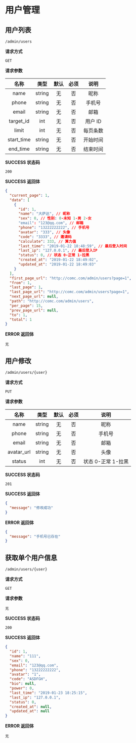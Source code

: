 # 用户管理

## 用户列表

`/admin/users`

**请求方式**

`GET`

**请求参数**

|    名称    |  类型  | 默认 | 必须 |   说明   |
| :--------: | :----: | :--: | :--: | :------: |
|    name    | string |  无  |  否  |   昵称   |
|   phone    | string |  无  |  否  |  手机号  |
|   email    | string |  无  |  否  |   邮箱   |
| target_id  |  int   |  无  |  否  | 用户 ID  |
|   limit    |  int   |  无  |  否  | 每页条数 |
| start_time | string |  无  |  否  | 开始时间 |
|  end_time  | string |  无  |  否  | 结束时间 |

**SUCCESS 状态码**

`200`

**SUCCESS 返回体**

```json
{
  "current_page": 1,
  "data": [
    {
      "id": 1,
      "name": "大萨达", // 昵称
      "sex": 0, // 性别: 0-未知 1-男 2-女
      "email": "123@qq.com", // 邮箱
      "phone": "13222222222", // 手机号
      "avatar": "333", // 头像
      "code": "3333", // 邀请码
      "calculate": 333, // 算力值
      "last_time": "2019-01-22 18:48:59", // 最后登入时间
      "last_ip": "127.0.0.1", // 最后登入IP
      "status": 0, // 状态 0-正常 1-拉黑
      "created_at": "2019-01-22 18:49:02",
      "updated_at": "2019-01-22 18:49:03"
    }
  ],
  "first_page_url": "http://comc.com/admin/users?page=1",
  "from": 1,
  "last_page": 1,
  "last_page_url": "http://comc.com/admin/users?page=1",
  "next_page_url": null,
  "path": "http://comc.com/admin/users",
  "per_page": 15,
  "prev_page_url": null,
  "to": 1,
  "total": 1
}
```

**ERROR 返回体**

`无`

## 用户修改

`/admin/users/{user}`

**请求方式**

`PUT`

**请求参数**

|    名称    |  类型  | 默认 | 必须 |        说明        |
| :--------: | :----: | :--: | :--: | :----------------: |
|    name    | string |  无  |  否  |        昵称        |
|   phone    | string |  无  |  否  |       手机号       |
|   email    | string |  无  |  否  |        邮箱        |
| avatar_url | string |  无  |  否  |        头像        |
|   status   |  int   |  无  |  否  | 状态 0-正常 1-拉黑 |

**SUCCESS 状态码**

`201`

**SUCCESS 返回体**

```json
{
  "message": "修改成功"
}
```

**ERROR 返回体**

```json
{
  "message": "手机号已存在"
}
```

## 获取单个用户信息

`/admin/users/{user}`

**请求方式**

`GET`

**请求参数**

`无`

**SUCCESS 状态码**

`200`

**SUCCESS 返回体**

```json
{
  "id": 1,
  "name": "111",
  "sex": 0,
  "email": "123@qq.com",
  "phone": "13222222222",
  "avatar": "1",
  "code": "ASDFGH",
  "bio": null,
  "power": 0,
  "last_time": "2019-01-23 18:25:15",
  "last_ip": "127.0.0.1",
  "status": 0,
  "created_at": null,
  "updated_at": null
}
```

**ERROR 返回体**

`无`
